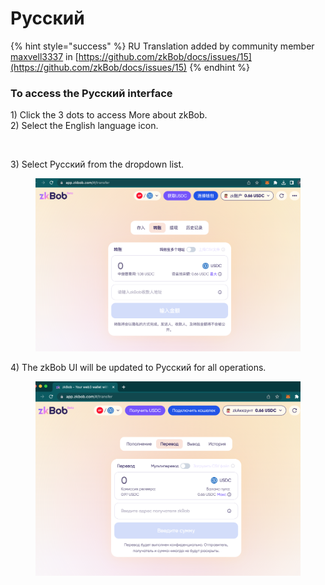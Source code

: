 # Русский

{% hint style="success" %}
RU Translation added by community member [maxvell3337](https://github.com/maxvell3337) in [https://github.com/zkBob/docs/issues/15](https://github.com/zkBob/docs/issues/15)
{% endhint %}

### To access the Русский interface&#x20;

1\) Click the 3 dots to access More about zkBob.\
2\) Select the English language icon.

<figure><img src="../../.gitbook/assets/language-1.png" alt=""><figcaption></figcaption></figure>

3\) Select Русский from the dropdown list.

<figure><img src="../../.gitbook/assets/zkBob-chinese-translation (1).png" alt=""><figcaption></figcaption></figure>

4\) The zkBob UI will be updated to Русский for all operations.

<figure><img src="../../.gitbook/assets/zkBob-russian-translation.png" alt=""><figcaption></figcaption></figure>

